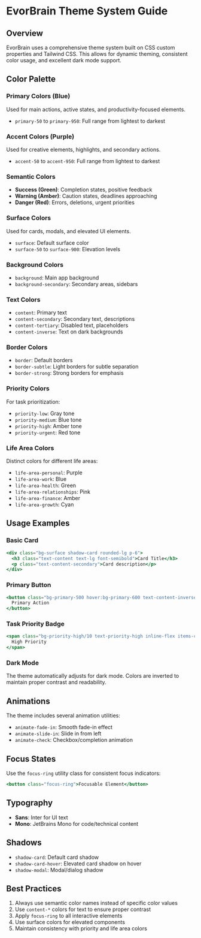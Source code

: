# EvorBrain Theme System Guide

## Overview

EvorBrain uses a comprehensive theme system built on CSS custom properties and Tailwind CSS. This
allows for dynamic theming, consistent color usage, and excellent dark mode support.

## Color Palette

### Primary Colors (Blue)

Used for main actions, active states, and productivity-focused elements.

- `primary-50` to `primary-950`: Full range from lightest to darkest

### Accent Colors (Purple)

Used for creative elements, highlights, and secondary actions.

- `accent-50` to `accent-950`: Full range from lightest to darkest

### Semantic Colors

- **Success (Green)**: Completion states, positive feedback
- **Warning (Amber)**: Caution states, deadlines approaching
- **Danger (Red)**: Errors, deletions, urgent priorities

### Surface Colors

Used for cards, modals, and elevated UI elements.

- `surface`: Default surface color
- `surface-50` to `surface-900`: Elevation levels

### Background Colors

- `background`: Main app background
- `background-secondary`: Secondary areas, sidebars

### Text Colors

- `content`: Primary text
- `content-secondary`: Secondary text, descriptions
- `content-tertiary`: Disabled text, placeholders
- `content-inverse`: Text on dark backgrounds

### Border Colors

- `border`: Default borders
- `border-subtle`: Light borders for subtle separation
- `border-strong`: Strong borders for emphasis

### Priority Colors

For task prioritization:

- `priority-low`: Gray tone
- `priority-medium`: Blue tone
- `priority-high`: Amber tone
- `priority-urgent`: Red tone

### Life Area Colors

Distinct colors for different life areas:

- `life-area-personal`: Purple
- `life-area-work`: Blue
- `life-area-health`: Green
- `life-area-relationships`: Pink
- `life-area-finance`: Amber
- `life-area-growth`: Cyan

## Usage Examples

### Basic Card

```jsx
<div class="bg-surface shadow-card rounded-lg p-6">
  <h3 class="text-content text-lg font-semibold">Card Title</h3>
  <p class="text-content-secondary">Card description</p>
</div>
```

### Primary Button

```jsx
<button class="bg-primary-500 hover:bg-primary-600 text-content-inverse focus-ring rounded-md px-4 py-2">
  Primary Action
</button>
```

### Task Priority Badge

```jsx
<span class="bg-priority-high/10 text-priority-high inline-flex items-center rounded-full px-2 py-1 text-xs font-medium">
  High Priority
</span>
```

### Dark Mode

The theme automatically adjusts for dark mode. Colors are inverted to maintain proper contrast and
readability.

## Animations

The theme includes several animation utilities:

- `animate-fade-in`: Smooth fade-in effect
- `animate-slide-in`: Slide in from left
- `animate-check`: Checkbox/completion animation

## Focus States

Use the `focus-ring` utility class for consistent focus indicators:

```jsx
<button class="focus-ring">Focusable Element</button>
```

## Typography

- **Sans**: Inter for UI text
- **Mono**: JetBrains Mono for code/technical content

## Shadows

- `shadow-card`: Default card shadow
- `shadow-card-hover`: Elevated card shadow on hover
- `shadow-modal`: Modal/dialog shadow

## Best Practices

1. Always use semantic color names instead of specific color values
2. Use `content-*` colors for text to ensure proper contrast
3. Apply `focus-ring` to all interactive elements
4. Use surface colors for elevated components
5. Maintain consistency with priority and life area colors

